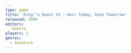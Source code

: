 ```yaml
---
type: game
title: 'King''s Quest VI : Heir Today, Gone Tomorrow'
released: 1994
editors: 
  -Sierra
players: 1
genres:
  - Aventure
---
```

